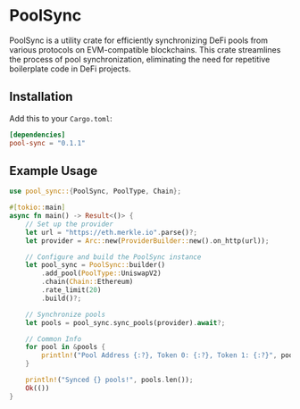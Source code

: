 # PoolSync

PoolSync is a utility crate for efficiently synchronizing DeFi pools from various protocols on EVM-compatible blockchains. This crate streamlines the process of pool synchronization, eliminating the need for repetitive boilerplate code in DeFi projects.


## Installation

Add this to your `Cargo.toml`:

```toml
[dependencies]
pool-sync = "0.1.1"
```

## Example Usage
```rust
use pool_sync::{PoolSync, PoolType, Chain};

#[tokio::main]
async fn main() -> Result<()> {
    // Set up the provider
    let url = "https://eth.merkle.io".parse()?;
    let provider = Arc::new(ProviderBuilder::new().on_http(url));

    // Configure and build the PoolSync instance
    let pool_sync = PoolSync::builder()
        .add_pool(PoolType::UniswapV2)
        .chain(Chain::Ethereum)
        .rate_limit(20)
        .build()?;

    // Synchronize pools
    let pools = pool_sync.sync_pools(provider).await?;

    // Common Info
    for pool in &pools {
        println!("Pool Address {:?}, Token 0: {:?}, Token 1: {:?}", pool.address(), pool.token0(), pool.token1());
    }

    println!("Synced {} pools!", pools.len());
    Ok(())
}
```
